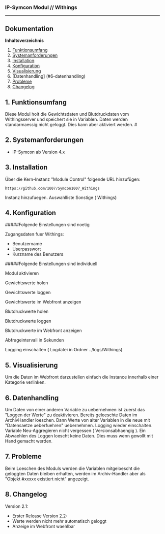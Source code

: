 ### IP-Symcon Modul // Withings
---
## Dokumentation

**Inhaltsverzeichnis**

1. [Funktionsumfang](#1-funktionsumfang) 
2. [Systemanforderungen](#2-systemanforderungen)
3. [Installation](#3-installation)
4. [Konfiguration](#4-konfiguration)
5. [Visualisierung](#5-visualisierung)
6. [Datenhandling] (#6-datenhandling)
7. [Probleme](#7-probleme)
8. [Changelog](#8-changelog)

## 1. Funktionsumfang
Diese Modul holt die Gewichtsdaten und Blutdruckdaten vom Withingsserver
und speichert sie in Variablen. Daten werden standarmaessig nicht geloggt.
Dies kann aber aktiviert werden.
                                                                                                                  #
## 2. Systemanforderungen
- IP-Symcon ab Version 4.x

## 3. Installation
Über die Kern-Instanz "Module Control" folgende URL hinzufügen:

`https://github.com/1007/Symcon1007_Withings`

Instanz hinzufuegen.
Auswahlliste Sonstige ( Withings)

## 4. Konfiguration
#####Folgende Einstellungen sind noetig

Zugangsdaten fuer Withings:
- Benutzername
- Userpasswort
- Kurzname des Benutzers
    
#####Folgende Einstellungen sind individuell

Modul aktivieren

Gewichtswerte holen

Gewichtswerte loggen

Gewichtswerte im Webfront anzeigen

Blutdruckwerte holen

Blutdruckwerte loggen

Blutdruckwerte im Webfront anzeigen

Abfrageintervall in Sekunden

Logging einschalten ( Logdatei in Ordner ../logs/Withings)

## 5. Visualisierung
Um die Daten im Webfront darzustellen einfach die Instance innerhalb einer
Kategorie verlinken. 

## 6. Datenhandling
Um Daten von einer anderen Variable zu uebernehmen ist zuerst das 
"Loggen der Werte" zu deaktivieren. Bereits geloeschte Daten im ArchivHandler
loeschen. Dann Werte von alter Variablen in die neue mit 
"Datensaetze ueberfuehren" uebernehmen. Logging wieder einschalten.
Variable Neu-Aggregieren nicht vergessen ( Versionsabhaengig ).
Ein Abwaehlen des Loggen loescht keine Daten. Dies muss wenn gewollt
mit Hand gemacht werden.

## 7. Probleme
Beim Loeschen des Moduls werden die Variablen mitgeloescht die geloggten
Daten bleiben erhalten, werden im Archiv-Handler aber als
"Objekt #xxxxx existiert nicht" angezeigt.

## 8. Changelog
Version 2.1:
  - Erster Release
Version 2.2:
  - Werte werden nicht mehr automatisch geloggt
  - Anzeige im Webfront waehlbar